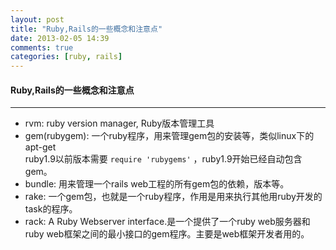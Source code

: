 ```yaml
---
layout: post
title: "Ruby,Rails的一些概念和注意点"
date: 2013-02-05 14:39
comments: true
categories: [ruby, rails]
---
```


#### Ruby,Rails的一些概念和注意点
----
* rvm: ruby version manager, Ruby版本管理工具
* gem(rubygem): 一个ruby程序，用来管理gem包的安装等，类似linux下的apt-get  
	ruby1.9以前版本需要 `require 'rubygems'` ，ruby1.9开始已经自动包含gem。
* bundle: 用来管理一个rails web工程的所有gem包的依赖，版本等。
* rake: 一个gem包，也就是一个ruby程序，作用是用来执行其他用ruby开发的task的程序。
* rack: A Ruby Webserver interface.是一个提供了一个ruby web服务器和ruby web框架之间的最小接口的gem程序。主要是web框架开发者用的。
